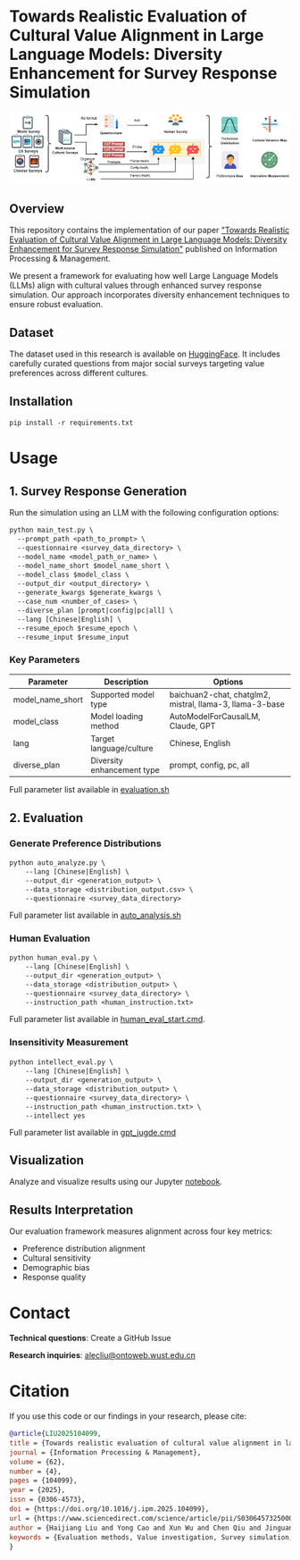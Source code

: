 # Towards Realistic Evaluation of Cultural Value Alignment in Large Language Models: Diversity Enhancement for Survey Response Simulation
![pipeline.png](docs%2Fpipeline.png)
## Overview
This repository contains the implementation of our paper ["Towards Realistic Evaluation of Cultural Value Alignment in Large Language Models: Diversity Enhancement for Survey Response Simulation"](https://www.sciencedirect.com/science/article/pii/S030645732500041X?dgcid=author) published on Information Processing & Management.

We present a framework for evaluating how well Large Language Models (LLMs) align with cultural values through enhanced survey response simulation. Our approach incorporates diversity enhancement techniques to ensure robust evaluation.

## Dataset
The dataset used in this research is available on [HuggingFace](https://huggingface.co/datasets/alec-x/Diversity-enhanced-survey-simulation). It includes carefully curated questions from major social surveys targeting value preferences across different cultures.

## Installation
```shell
pip install -r requirements.txt
```
# Usage
## 1. Survey Response Generation
Run the simulation using an LLM with the following configuration options:
```shell
python main_test.py \
  --prompt_path <path_to_prompt> \
  --questionnaire <survey_data_directory> \
  --model_name <model_path_or_name> \
  --model_name_short $model_name_short \
  --model_class $model_class \
  --output_dir <output_directory> \
  --generate_kwargs $generate_kwargs \
  --case_num <number_of_cases> \
  --diverse_plan [prompt|config|pc|all] \
  --lang [Chinese|English] \
  --resume_epoch $resume_epoch \
  --resume_input $resume_input
```
### Key Parameters
| Parameter        | Description                | Options                                                  |
|------------------|----------------------------|----------------------------------------------------------|
| model_name_short | Supported model type       | baichuan2-chat, chatglm2, mistral, llama-3, llama-3-base |
| model_class      | Model loading method       | AutoModelForCausalLM, Claude, GPT                        |
| lang             | Target language/culture    | Chinese, English                                         |
| diverse_plan     | Diversity enhancement type | prompt, config, pc, all                                  |

Full parameter list available in [evaluation.sh](investigate/scripts/evaluation.sh)

## 2. Evaluation
### Generate Preference Distributions
```shell
python auto_analyze.py \
    --lang [Chinese|English] \
    --output_dir <generation_output> \
    --data_storage <distribution_output.csv> \
    --questionnaire <survey_data_directory>
```
Full parameter list available in [auto_analysis.sh](evaluation/scripts/auto_analysis.sh)

### Human Evaluation
```shell
python human_eval.py \
    --lang [Chinese|English] \
    --output_dir <generation_output> \
    --data_storage <distribution_output> \
    --questionnaire <survey_data_directory> \
    --instruction_path <human_instruction.txt>
```
Full parameter list available in [human_eval_start.cmd](evaluation/scripts/human_eval_start.cmd).

### Insensitivity Measurement
```shell
python intellect_eval.py \
    --lang [Chinese|English] \
    --output_dir <generation_output> \
    --data_storage <distribution_output> \
    --questionnaire <survey_data_directory> \
    --instruction_path <human_instruction.txt> \
    --intellect yes
```
Full parameter list available in [gpt_jugde.cmd](evaluation/scripts/gpt_jugde.cmd)

## Visualization
Analyze and visualize results using our Jupyter [notebook](evaluation/Result_figures.ipynb).

## Results Interpretation
Our evaluation framework measures alignment across four key metrics:
- Preference distribution alignment
- Cultural sensitivity
- Demographic bias
- Response quality

# Contact
**Technical questions**: Create a GitHub Issue

**Research inquiries**: alecliu@ontoweb.wust.edu.cn

# Citation
If you use this code or our findings in your research, please cite:
```bibtex
@article{LIU2025104099,
title = {Towards realistic evaluation of cultural value alignment in large language models: Diversity enhancement for survey response simulation},
journal = {Information Processing & Management},
volume = {62},
number = {4},
pages = {104099},
year = {2025},
issn = {0306-4573},
doi = {https://doi.org/10.1016/j.ipm.2025.104099},
url = {https://www.sciencedirect.com/science/article/pii/S030645732500041X},
author = {Haijiang Liu and Yong Cao and Xun Wu and Chen Qiu and Jinguang Gu and Maofu Liu and Daniel Hershcovich},
keywords = {Evaluation methods, Value investigation, Survey simulation, Large language models, U.S.-china cultures},
}
```
